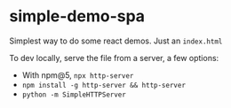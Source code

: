 # simple-demo-spa

Simplest way to do some react demos. Just an `index.html`

To dev locally, serve the file from a server, a few options:

* With npm@5, `npx http-server`
* `npm install -g http-server && http-server`
* `python -m SimpleHTTPServer`
